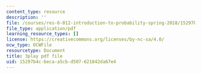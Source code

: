 ```yaml
---
content_type: resource
description: ''
file: /courses/res-6-012-introduction-to-probability-spring-2018/15297b4cbecaa5cbd507621842da67e4_fMHJPEcoC08.pdf
file_type: application/pdf
learning_resource_types: []
license: https://creativecommons.org/licenses/by-nc-sa/4.0/
ocw_type: OCWFile
resourcetype: Document
title: 3play pdf file
uid: 15297b4c-beca-a5cb-d507-621842da67e4
---
```

